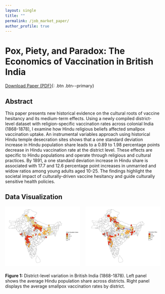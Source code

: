 ```yaml
---
layout: single
title: ""
permalink: /job_market_paper/
author_profile: true
---
```


# Pox, Piety, and Paradox: The Economics of Vaccination in British India

[Download Paper (PDF)](/files/JMP.pdf){: .btn .btn--primary}

## Abstract

This paper presents new historical evidence on the cultural roots of vaccine hesitancy and its medium-term effects. Using a newly compiled district-level dataset with religion-specific vaccination rates across colonial India (1868-1878), I examine how Hindu religious beliefs affected smallpox vaccination uptake. An instrumental variables approach using historical Hindu temple desecration sites shows that a one standard deviation increase in Hindu population share leads to a 0.89 to 1.98 percentage points decrease in Hindu vaccination rate at the district level. These effects are specific to Hindu populations and operate through religious and cultural practices. By 1891, a one standard deviation increase in Hindu share is associated with 17.7 and 12.6 percentage point increases in unmarried and widow ratios among young adults aged 10-25. The findings highlight the societal impact of culturally-driven vaccine hesitancy and guide culturally sensitive health policies.

## Data Visualization

<div style="display: flex; justify-content: space-between; margin-bottom: 20px;">
    <div style="flex: 1; margin-right: 10px;">
        <img src="/images/hin_pop_share_plot.jpg" alt="Hindu Population Share" style="width: 100%;">
    </div>
    <div style="flex: 1; margin-left: 10px;">
        <img src="/images/vax_rate_plot.jpg" alt="Vaccination Rates" style="width: 100%;">
    </div>
</div>

**Figure 1:** District-level variation in British India (1868-1878). Left panel shows the average Hindu population share across districts. Right panel displays the average smallpox vaccination rates by district.